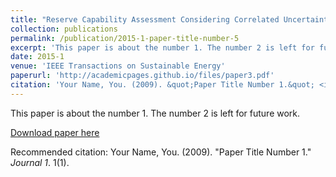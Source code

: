 ```yaml
---
title: "Reserve Capability Assessment Considering Correlated Uncertainty in Microgrid"
collection: publications
permalink: /publication/2015-1-paper-title-number-5
excerpt: 'This paper is about the number 1. The number 2 is left for future work.'
date: 2015-1
venue: 'IEEE Transactions on Sustainable Energy'
paperurl: 'http://academicpages.github.io/files/paper3.pdf'
citation: 'Your Name, You. (2009). &quot;Paper Title Number 1.&quot; <i>Journal 1</i>. 1(1).'
---
```

This paper is about the number 1. The number 2 is left for future work.

[Download paper here](http://academicpages.github.io/files/paper3.pdf)

Recommended citation: Your Name, You. (2009). "Paper Title Number 1." <i>Journal 1</i>. 1(1).